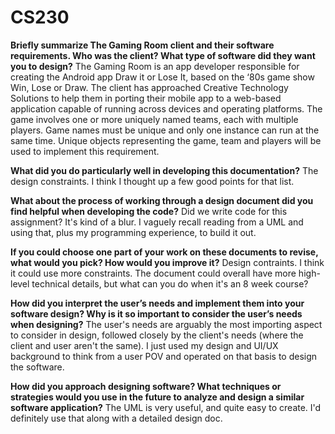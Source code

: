 # CS230

**Briefly summarize The Gaming Room client and their software requirements. Who was the client? What type of software did they want you to design?**
The Gaming Room is an app developer responsible for creating the Android app Draw it or Lose It, based on the ‘80s game show Win, Lose or Draw. The client has approached Creative Technology Solutions to help them in porting their mobile app to a web-based application capable of running across devices and operating platforms. The game involves one or more uniquely named teams, each with multiple players. Game names must be unique and only one instance can run at the same time. Unique objects representing the game, team and players will be used to implement this requirement.

**What did you do particularly well in developing this documentation?**
The design constraints. I think I thought up a few good points for that list.

**What about the process of working through a design document did you find helpful when developing the code?**
Did we write code for this assignment? It's kind of a blur. I vaguely recall reading from a UML and using that, plus my programming experience, to build it out.

**If you could choose one part of your work on these documents to revise, what would you pick? How would you improve it?**
Design contraints. I think it could use more constraints. The document could overall have more high-level technical details, but what can you do when it's an 8 week course?

**How did you interpret the user’s needs and implement them into your software design? Why is it so important to consider the user’s needs when designing?**
The user's needs are arguably the most importing aspect to consider in design, followed closely by the client's needs (where the client and user aren't the same). I just used my design and UI/UX background to think from a user POV and operated on that basis to design the software.

**How did you approach designing software? What techniques or strategies would you use in the future to analyze and design a similar software application?**
The UML is very useful, and quite easy to create. I'd definitely use that along with a detailed design doc.
